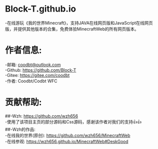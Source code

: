 # Block-T.github.io
-在线游玩《我的世界Minecraft》，支持JAVA在线网页版和JavaScript在线网页版，并提供其他版本的合集，免费体验MinecraftWeb的所有网页版本。
  
# 作者信息:
-邮箱: coodbt@outlook.com \
-Github: https://github.com/Block-T \
-Gitee: https://gitee.com/coodbt \
-作者: Coodbt/Codbt WFC
  
# 贡献帮助:
##-Wzh: https://github.com/wzh656 \
-使用了该项目主页的部分源码和Css源码，感谢该作者对我们的支持👍👍 \
##-Wzh的作品: \
-在线我的世界(原创): https://github.com/wzh656/MinecraftWeb \
-在线参观: https://wzh656.github.io/MinecraftWeb#DeskGood